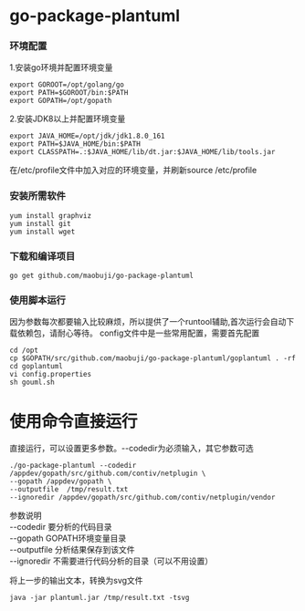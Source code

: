 # go-package-plantuml


### 环境配置

1.安装go环境并配置环境变量
````ftl>
export GOROOT=/opt/golang/go
export PATH=$GOROOT/bin:$PATH
export GOPATH=/opt/gopath
````
2.安装JDK8以上并配置环境变量
````ftl>
export JAVA_HOME=/opt/jdk/jdk1.8.0_161
export PATH=$JAVA_HOME/bin:$PATH
export CLASSPATH=.:$JAVA_HOME/lib/dt.jar:$JAVA_HOME/lib/tools.jar
````
在/etc/profile文件中加入对应的环境变量，并刷新source /etc/profile

### 安装所需软件 
````ftl>
yum install graphviz
yum install git
yum install wget
````

### 下载和编译项目
````
go get github.com/maobuji/go-package-plantuml
````

### 使用脚本运行
因为参数每次都要输入比较麻烦，所以提供了一个runtool辅助,首次运行会自动下载依赖包，请耐心等待。
config文件中是一些常用配置，需要首先配置
````
cd /opt
cp $GOPATH/src/github.com/maobuji/go-package-plantuml/goplantuml . -rf
cd goplantuml
vi config.properties
sh gouml.sh
````


# 使用命令直接运行
直接运行，可以设置更多参数。--codedir为必须输入，其它参数可选
````
./go-package-plantuml --codedir /appdev/gopath/src/github.com/contiv/netplugin \
--gopath /appdev/gopath \
--outputfile  /tmp/result.txt
--ignoredir /appdev/gopath/src/github.com/contiv/netplugin/vendor
````
参数说明<br>
--codedir 要分析的代码目录<br>
--gopath GOPATH环境变量目录<br>
--outputfile 分析结果保存到该文件<br>
--ignoredir 不需要进行代码分析的目录（可以不用设置）<br>


将上一步的输出文本，转换为svg文件
````
java -jar plantuml.jar /tmp/result.txt -tsvg
````